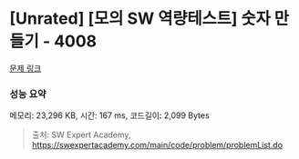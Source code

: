 # [Unrated] [모의 SW 역량테스트] 숫자 만들기 - 4008 

[문제 링크](https://swexpertacademy.com/main/code/problem/problemDetail.do?contestProbId=AWIeRZV6kBUDFAVH) 

### 성능 요약

메모리: 23,296 KB, 시간: 167 ms, 코드길이: 2,099 Bytes



> 출처: SW Expert Academy, https://swexpertacademy.com/main/code/problem/problemList.do